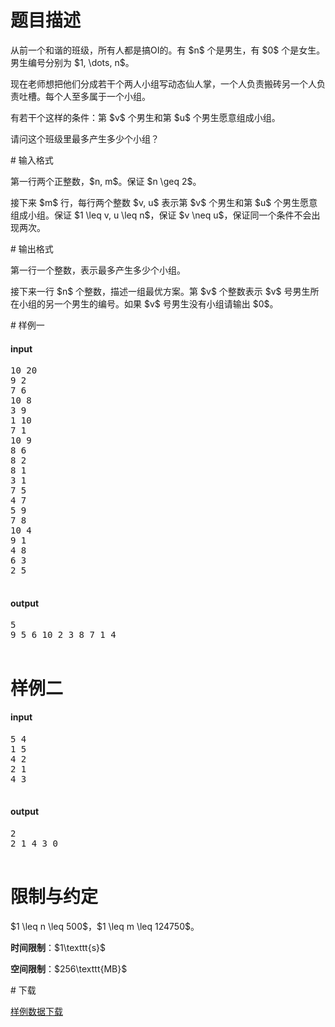 # 题目描述

<p>从前一个和谐的班级，所有人都是搞OI的。有 $n$ 个是男生，有 $0$ 个是女生。男生编号分别为 $1, \dots, n$。</p>
<p>现在老师想把他们分成若干个两人小组写动态仙人掌，一个人负责搬砖另一个人负责吐槽。每个人至多属于一个小组。</p>
<p>有若干个这样的条件：第 $v$ 个男生和第 $u$ 个男生愿意组成小组。</p>
<p>请问这个班级里最多产生多少个小组？</p>
# 输入格式


<p>第一行两个正整数，$n, m$。保证 $n \geq 2$。</p>
<p>接下来 $m$ 行，每行两个整数 $v, u$ 表示第 $v$ 个男生和第 $u$ 个男生愿意组成小组。保证 $1 \leq v, u \leq n$，保证 $v \neq u$，保证同一个条件不会出现两次。</p>
# 输出格式


<p>第一行一个整数，表示最多产生多少个小组。</p>
<p>接下来一行 $n$ 个整数，描述一组最优方案。第 $v$ 个整数表示 $v$ 号男生所在小组的另一个男生的编号。如果 $v$ 号男生没有小组请输出 $0$。</p>
# 样例一


<h4>input</h4>
<pre>10 20
9 2
7 6
10 8
3 9
1 10
7 1
10 9
8 6
8 2
8 1
3 1
7 5
4 7
5 9
7 8
10 4
9 1
4 8
6 3
2 5

</pre>

<h4>output</h4>
<pre>5
9 5 6 10 2 3 8 7 1 4 

</pre>

# 样例二


<h4>input</h4>
<pre>5 4
1 5
4 2
2 1
4 3

</pre>

<h4>output</h4>
<pre>2
2 1 4 3 0 

</pre>

# 限制与约定


<p>$1 \leq n \leq 500$，$1 \leq m \leq 124750$。</p>
<p><strong>时间限制</strong>：$1\texttt{s}$</p>
<p><strong>空间限制</strong>：$256\texttt{MB}$</p>
# 下载


<p><a href="/download.php?type=problem&amp;id=79">样例数据下载</a></p>
